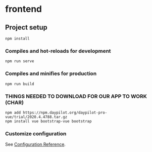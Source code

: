 # frontend

## Project setup
```
npm install
```

### Compiles and hot-reloads for development
```
npm run serve
```

### Compiles and minifies for production
```
npm run build
```

### THINGS NEEDED TO DOWNLOAD FOR OUR APP TO WORK (CHAR)
```
npm add https://npm.daypilot.org/daypilot-pro-vue/trial/2020.4.4788.tar.gz
npm install vue bootstrap-vue bootstrap
```

### Customize configuration
See [Configuration Reference](https://cli.vuejs.org/config/).
